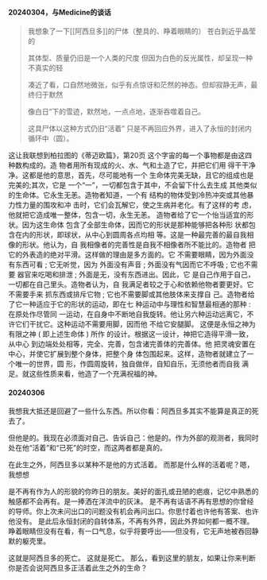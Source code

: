 #### 20240304，与Medicine的谈话
> 我想象了一下[[阿西旦多]]的尸体（整具的、睁着眼睛的）
> 苍白到近乎晶莹的
> 
> 其体型、质量仍旧是一个人类的尺度
> 但因为白色的反光属性，却呈现一种不真实的轻
> 
> 凑近了看，口自然地微张，似乎有点惊讶和茫然的神态。但却寂静无声，最终归于默然
> 
> 像白日”下的雪迹，默然地，一点点地，逐渐吞噬着自己。
> 
> 这具尸体以这种方式仍旧“活着”
> 只是不再回应外界，进入了永恒的封闭内循环中（圆）。

这让我联想到柏拉图的《蒂迈欧篇》，第20页
	这个字宙的每一个事物都是由这四种数构成的。造 物者用所有现成的火、水、气和土造了它，并把它们用 得干干净净。这都是他的意思，首先，尽可能地有一个 生命体完美无缺，且它的组成也是完美的;其次，它是 一个“一”，一切都包含于其中，不会留下什么去生成 其他类似的生命体。它永生无恙。造物者知道，一个有 结构的物体受到冷热冲突或其他暴力性力量的围攻和冲 击时，它们会瓦解它，使之生病并老化。有了这样的考 虑，他就把它造成唯一整体，包含一切，永生无恙。
	造物者给了它一个怡当适宜的形状。因为这生命体 包含了全部生命体，因而它的形状是那种能够把各种形 状都包含在内的形状，即球状，从中心到圆周各点均相 等。这是一种最完善的最自我相像的形状。他认为，自 我相像者的完善性是自我不相像者所不能比的。造物者 把它的外表造的绝对平滑。这样做的理由是多方面的。它 不需要眼睛，因为外面没有东西可看 ; 它无听觉，因为 外面没有声音 ; 外面没有气因而它不呼吸 ; 它也不需要 器官来吃喝和排泄 ; 外面是无，没有东西进出。因此，它 是自己作用于自己，一切都在自己里头。造物者认为，自 我满足者较之于心和依赖他物者要更好。它不需要手来 抓东西或排斥它物 ; 它也不需要脚或其他肢体来支撑自
	己。造物者给了它一种适应于它的形状的运动，即在七 种运动中与理性和智慧最相通的那种 : 在原处作尽管同 一运动，在自身中不断地自我旋转。他让另六种运动远离它，不许它们干扰它。这种运动不需要用脚，因而他 不给它安腿脚。
	这便是永恒之神为有限之神 ( 即上述生命体 ) 所作 的设计。根据这一设计，神把它造得平滑一致，从中心 到边端处处相等，完全、完善，包含诸完善体的完善体。他 把灵魂安置在中心，并使它扩展到整个身体，把整个身 体包围起来。这样，造物者就建立了一个唯一的世界，圆 形，作圆周旋转，独自做伴，自知自乐，无须他者而自我 满足。就这些性质来看，他造了一个充满祝福的神。

#### 20240306
我想我大抵还是回避了一些什么东西。所以你看：阿西旦多其实不能算是真正的死去了。

但他是的。我现在必须面对自己、告诉自己：他是的。作为外部的观测者，我同时处在他“活着”和“已死”的时空，而这两者都是真的。

在此生之外，阿西旦多以某种不是他的方式活着。
而那是什么样的活着呢？嗯，我想想

是不再有作为人的形貌的你昨日的朋友。美好的面孔或丑陋的疤痕，记忆中熟悉的触感都不会再有。是一捧洒在洋流中的灰沫。
是不再有话语不再有思想的你曾经的导师。你上次未问出口的问题没有机会再问出口。你思忖着也许他有答案、也许他没有。
是此后永恒封闭的自转体系，不再有外界，因此外界如何都一概不理。睁着眼睛但没有在看，有一口气息，似乎将要呼出——但没有，它无声地被吞回静默的躯壳里。

这就是阿西旦多的死亡。
这就是死亡。
那么，看到这里的朋友，如果让你来判断
你是否会说阿西旦多正活着此生之外的生命？